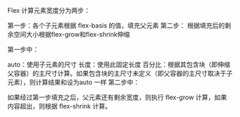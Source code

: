 Flex 计算元素宽度分为两步：

第一步：各个子元素根据 flex-basis 的值，填充父元素 第二步： 根据填充后的剩余空间大小根据flex-grow和flex-shrink伸缩

第一步中：

​auto​：使用子元素的尺寸
长度：使用此固定长度
百分比：根据其包含块（即伸缩父容器）的主尺寸计算。如果包含块的主尺寸未定义（即父容器的主尺寸取决于子元素），则计算结果和设为 ​auto​ 一样
第二步中：

如果经过第一步填充之后，父元素还有剩余宽度，则执行 flex-grow 计算，如果内容超出，则根据 flex-shrink 计算。

